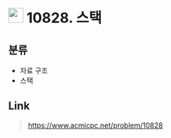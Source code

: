 # <img src="https://d2gd6pc034wcta.cloudfront.net/tier/7.svg" width="30"> 10828. 스택

## 분류
* 자료 구조
* 스택

## Link
> https://www.acmicpc.net/problem/10828